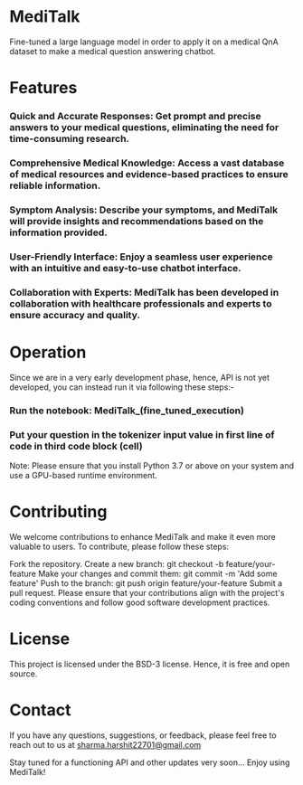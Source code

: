 # MediTalk
Fine-tuned a large language model in order to apply it on a medical QnA dataset to make a medical question answering chatbot.

# Features
### Quick and Accurate Responses: Get prompt and precise answers to your medical questions, eliminating the need for time-consuming research.
### Comprehensive Medical Knowledge: Access a vast database of medical resources and evidence-based practices to ensure reliable information.
### Symptom Analysis: Describe your symptoms, and MediTalk will provide insights and recommendations based on the information provided.
### User-Friendly Interface: Enjoy a seamless user experience with an intuitive and easy-to-use chatbot interface.
### Collaboration with Experts: MediTalk has been developed in collaboration with healthcare professionals and experts to ensure accuracy and quality.

# Operation
Since we are in a very early development phase, hence, API is not yet developed, you can instead run it via following these steps:-

### Run the notebook: MediTalk_(fine_tuned_execution)
### Put your question in the tokenizer input value in first line of code in third code block (cell)

Note: Please ensure that you install Python 3.7 or above on your system and use a GPU-based runtime environment.

# Contributing
We welcome contributions to enhance MediTalk and make it even more valuable to users. To contribute, please follow these steps:

Fork the repository.
Create a new branch: git checkout -b feature/your-feature
Make your changes and commit them: git commit -m 'Add some feature'
Push to the branch: git push origin feature/your-feature
Submit a pull request.
Please ensure that your contributions align with the project's coding conventions and follow good software development practices.

# License
This project is licensed under the BSD-3 license. Hence, it is free and open source.

# Contact
If you have any questions, suggestions, or feedback, please feel free to reach out to us at sharma.harshit22701@gmail.com

Stay tuned for a functioning API and other updates very soon...
Enjoy using MediTalk!
